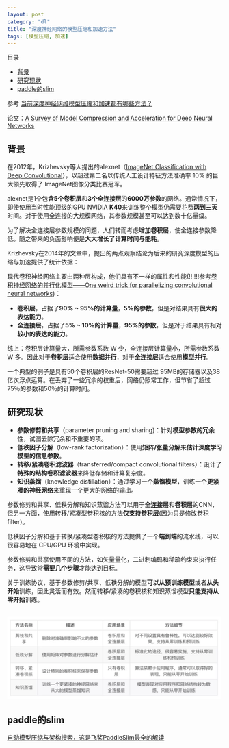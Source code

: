 ```yaml
---
layout: post
category: "dl"
title: "深度神经网络的模型压缩和加速方法"
tags: [模型压缩, 加速]
---
```


目录

<!-- TOC -->

- [背景](#%E8%83%8C%E6%99%AF)
- [研究现状](#%E7%A0%94%E7%A9%B6%E7%8E%B0%E7%8A%B6)
- [paddle的slim](#paddle%E7%9A%84slim)

<!-- /TOC -->

参考 [当前深度神经网络模型压缩和加速都有哪些方法？](https://mp.weixin.qq.com/s?__biz=MzIwMTc4ODE0Mw==&mid=2247488630&idx=1&sn=894b06c31b37ccdad3e9bfdd7323a33f&chksm=96e9cbf6a19e42e0c666d6727430a39fe4e09db047c3cfc0465a34923b87a36dfbe7585fe339&mpshare=1&scene=1&srcid=0424GVwdeHItD7HnyFTeDqEK&pass_ticket=ELDwWNrhj5p4OHcAdT%2BpNCVXGsuewWdPEQ9M8Z%2BwtE9PmYD%2Bq%2FrOC6%2BTyLhZIu%2Bd#rd)

论文：[A Survey of Model Compression and Acceleration for Deep Neural Networks](https://arxiv.org/pdf/1710.09282.pdf)

## 背景

在2012年，Krizhevsky等人提出的alexnet（[ImageNet Classification with Deep Convolutional](https://papers.nips.cc/paper/4824-imagenet-classification-with-deep-convolutional-neural-networks.pdf)），以超过第二名以传统人工设计特征方法准确率 10% 的巨大领先取得了 ImageNet图像分类比赛冠军。

alexnet是1个包**含5个卷积层**和**3个全连接层**的**6000万参数**的网络。通常情况下，即使使用当时性能顶级的GPU NVIDIA **K40**来训练整个模型仍需要花费**两到三天**时间。对于使用全连接的大规模网络，其参数规模甚至可以达到数十亿量级。

为了解决全连接层参数规模的问题，人们转而考虑**增加卷积层**，使全连接参数降低。随之带来的负面影响便是**大大增长了计算时间与能耗**。

Krizhevsky在2014年的文章中，提出的两点观察结论为后来的研究深度模型的压缩与加速提供了统计依据：

现代卷积神经网络主要由两种层构成，他们具有不一样的属性和性能(!!!!!!参考[卷积神经网络的并行化模型——One weird trick for parallelizing convolutional neural networks](https://blog.csdn.net/xsc_c/article/details/42420167))：

+ **卷积层**，占据了**90% ~ 95%的计算量**，**5%的参数**，但是对结果具有**很大的表达能力**。
+ **全连接层**，占据了**5% ~ 10%的计算量**，**95%的参数**，但是对于结果具有相对**较小的表达的能力**。

综上：卷积层计算量大，所需参数系数 W 少，全连接层计算量小，所需参数系数 W 多。因此对于**卷积层**适合使用**数据并行**，对于**全连接层**适合使用**模型并行**。

一个典型的例子是具有50个卷积层的ResNet-50需要超过 95MB的存储器以及38亿次浮点运算。在丢弃了一些冗余的权重后，网络仍照常工作，但节省了超过75％的参数和50％的计算时间。

## 研究现状

+ **参数修剪和共享**（parameter pruning and sharing)：针对**模型参数的冗余**性，试图去除冗余和不重要的项。
+ **低秩因子分解**（low-rank factorization）：使用**矩阵/张量分解**来**估计深度学习模型的信息参数**。
+ **转移/紧凑卷积滤波器**（transferred/compact convolutional filters）：设计了**特殊的结构卷积滤波器**来降低存储和计算复杂度。
+ **知识蒸馏**（knowledge distillation）：通过学习一个**蒸馏模型**，训练一个**更紧凑的神经网络**来重现一个更大的网络的输出。

参数修剪和共享、低秩分解和知识蒸馏方法可以用于**全连接层**和**卷积层**的CNN，但另一方面，使用转移/紧凑型卷积核的方法**仅支持卷积层**(因为只是修改卷积filter)。

低秩因子分解和基于转换/紧凑型卷积核的方法提供了一个**端到端**的流水线，可以很容易地在 CPU/GPU 环境中实现。

参数修剪和共享使用不同的方法，如矢量量化，二进制编码和稀疏约束来执行任务，这导致常**需要几个步骤**才能达到目标。

关于训练协议，基于参数修剪/共享、低秩分解的模型**可以从预训练模型**或者**从头开始**训练，因此灵活而有效。然而转移/紧凑的卷积核和知识蒸馏模型**只能支持从零开始**训练。

<html>
<br/>

<img src='../assets/4ways-for-compression-dnn.webp' style='max-height: 350px;max-width:500px'/>
<br/>

</html>

## paddle的slim

[自动模型压缩与架构搜索，这是飞桨PaddleSlim最全的解读](https://mp.weixin.qq.com/s?__biz=MzA3MzI4MjgzMw==&mid=2650765628&idx=2&sn=62b7034b2a68422f0b434f423e157306&chksm=871abd42b06d3454a083d54b4c25d8bdf973dd1183e471b586e59a8c7cf016b95de53868e7d5&scene=0&xtrack=1&pass_ticket=zzUnWIgdqTLvX39vSLCKaOJN8KVDYuvxPgj7h5mQNNMiTnEMdrWSwBJSd3ch3aLL#rd)
